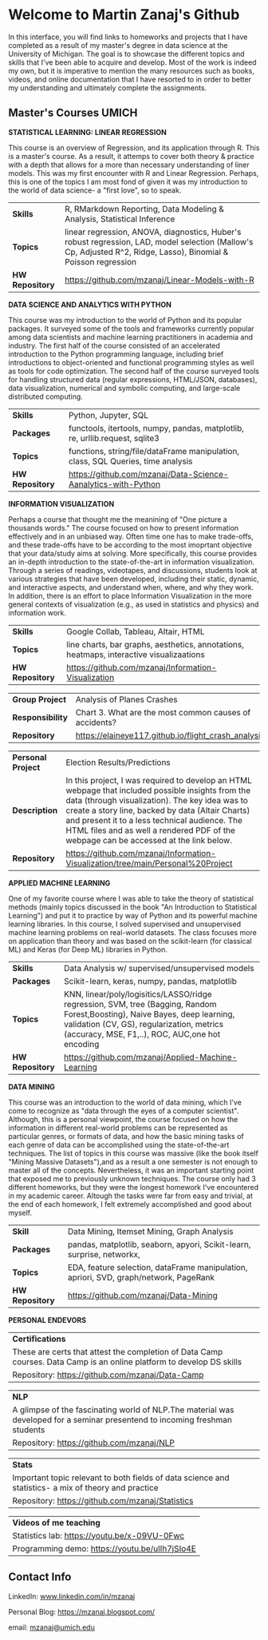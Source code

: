 # Welcome to Martin Zanaj's Github 

In this interface, you will find links to homeworks and projects that I have completed as a result of my master's degree in data science at the University of Michigan. The goal is to showcase the different topics and skills that I've been able to acquire and develop. Most of the work is indeed my own, but it is imperative to mention the many resources such as books, videos, and online documentation that I have resorted to in order to better my understanding and ultimately complete the assignments.  

## Master's Courses UMICH

**STATISTICAL LEARNING: LINEAR REGRESSION**

This course is an overview of Regression, and its application through R. This is a master's course. As a result, it attemps to cover both theory & practice with a depth that allows for a more than necessary understanding of liner models. This was my first encounter with R and Linear Regression. Perhaps, this is one of the topics I am most fond of given it was my introduction to the world  of data science- a "first love", so to speak.

| | |
|-|-|
|__Skills__| R, RMarkdown Reporting, Data Modeling & Analysis, Statistical Inference |
|__Topics__| linear regression, ANOVA, diagnostics, Huber's robust regression, LAD, model selection (Mallow's Cp, Adjusted R^2, Ridge, Lasso), Binomial & Poisson regression |
|__HW Repository__| https://github.com/mzanaj/Linear-Models-with-R |

   
**DATA SCIENCE AND ANALYTICS WITH PYTHON**

This course was my introduction to the world of Python and its popular packages. It surveyed some of the tools and frameworks currently popular among data scientists and machine learning practitioners in academia and industry. The first half of the course consisted of an accelerated introduction to the Python programming language, including brief introductions to object-oriented and functional programming styles as well as tools for code optimization. The second half of the course surveyed tools for handling structured data (regular expressions, HTML/JSON, databases), data visualization, numerical and symbolic computing, and large-scale distributed computing.

| | |
|-|-|
|__Skills__| Python, Jupyter, SQL |
|__Packages__| functools, itertools, numpy, pandas, matplotlib, re, urllib.request, sqlite3|
|__Topics__| functions, string/file/dataFrame manipulation, class, SQL Queries, time analysis|
|__HW Repository__| https://github.com/mzanaj/Data-Science-Aanalytics-with-Python |  
  

**INFORMATION VISUALIZATION**

Perhaps a course that thought me the meanining of "One picture a thousands words." The course focused on how to present information effectively and in an unbiased way. Often time one has to make trade-offs, and these trade-offs have to be according to the most imoprtant objective that your data/study aims at solving. More specifically, this course provides an in-depth introduction to the state-of-the-art in information visualization. Through a series of readings, videotapes, and discussions, students look at various strategies that have been developed, including their static, dynamic, and interactive aspects, and understand when, where, and why they work. In addition, there is an effort to place Information Visualization in the more general contexts of visualization (e.g., as used in statistics and physics) and information work. 

| | |
|-|-|
|__Skills__|Google Collab, Tableau, Altair, HTML |
|__Topics__| line charts, bar graphs, aesthetics, annotations, heatmaps, interactive visualizaations |
|__HW Repository__| https://github.com/mzanaj/Information-Visualization |  

| | |
|-|-|
|__Group Project__| Analysis of Planes Crashes|
|__Responsibility__| Chart 3. What are the most common causes of accidents? |
|__Repository__|https://elaineye117.github.io/flight_crash_analysis/ | 

| | |
|-|-|
|__Personal Project__| Election Results/Predictions |
|__Description__| In this project, I was required to develop an HTML webpage that included possible insights from the data (through visualization). The key idea was to create a story line, backed by data (Altair Charts) and present it to a less technical audience. The HTML files and as well a rendered PDF of the webpage can be accessed at the link below.   |
|__Repository__|https://github.com/mzanaj/Information-Visualization/tree/main/Personal%20Project | 


**APPLIED MACHINE LEARNING**

One of my favorite course where I was able to take the theory of statistical methods (mainly topics discussed in the book "An Introduction to Statistical Learning") and put it to practice by way of Python and its powerful machine learning libraries.  In this course, I solved supervised and unsupervised machine learning problems on real-world datasets. The class focuses more on application than theory and was based on the scikit-learn (for classical ML) and Keras (for Deep ML) libraries in Python. 

| | | 
|-|-|
|__Skills__| Data Analysis w/ supervised/unsupervised models |
|__Packages__|Scikit-learn, keras, numpy, pandas, matplotlib|
|__Topics__|  KNN, linear/poly/logisitics/LASSO/ridge regression, SVM, tree (Bagging, Random Forest,Boosting), Naive Bayes, deep learning, validation (CV, GS), regularization, metrics (accuracy, MSE, F1,..), ROC, AUC,one hot encoding |
|__HW Repository__| https://github.com/mzanaj/Applied-Machine-Learning |  
  
**DATA MINING**

This course was an introduction to the world of data mining, which I've come to recognize as "data through the eyes of a computer scientist". Although, this is a personal viewpoint, the course focused on how the information in different real-world problems can be represented as particular genres, or formats of data, and how the basic mining tasks of each genre of data can be accomplished using the state-of-the-art techniques. The list of topics in this course was massive (like the book itself "Mining Massive Datasets"),and as a result a one semester is not enough to master all of the concepts. Nevertheless, it was an important starting point that exposed me to previously unknown techniques. The course only had 3 different homeworks, but they were the longest homework I've encountered in my academic career. Altough the tasks were far from easy and trivial, at the end of each homework, I felt extremely accomplished and good about myself. 

| | | 
|-|-|
|__Skill__| Data Mining, Itemset Mining, Graph Analysis |
|__Packages__| pandas, matplotlib, seaborn, apyori, Scikit-learn, surprise, networkx,  |
|__Topics__| EDA, feature selection, dataFrame manipulation, apriori, SVD, graph/network, PageRank|
|__HW Repository__| https://github.com/mzanaj/Data-Mining |  


**PERSONAL ENDEVORS**

| |
|-|
|**Certifications**|
|These are certs that attest the completion of Data Camp courses. Data Camp is an online platform to develop DS skills| 
|Repository: https://github.com/mzanaj/Data-Camp|

| |
|-|
|**NLP**|
|A glimpse of the fascinating world of NLP.The material was developed for a seminar presentend to incoming freshman students| 
|Repository: https://github.com/mzanaj/NLP |

| |
|-|
|**Stats**|
|Important topic relevant to both fields of data science and statistics- a mix of theory and practice| 
|Repository: https://github.com/mzanaj/Statistics |

| |
|-|
|**Videos of me teaching**|
|Statistics lab: https://youtu.be/x-09VU-0Fwc| 
|Programming demo: https://youtu.be/ulIh7jSIo4E|
  
  
## Contact Info

LinkedIn: www.linkedin.com/in/mzanaj

Personal Blog: https://mzanaj.blogspot.com/ 

email: mzanaj@umich.edu 
